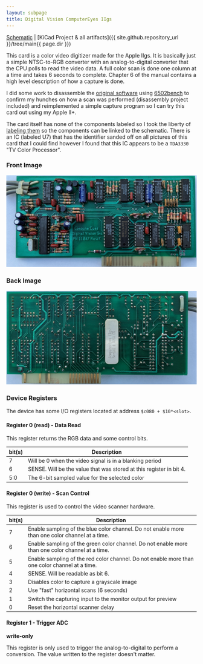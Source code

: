 ```yaml
---
layout: subpage
title: Digital Vision ComputerEyes IIgs
---
```

[Schematic](Schematic.pdf) | [KiCad Project & all artifacts]({{ site.github.repository_url }}/tree/main{{ page.dir }})

This card is a color video digitizer made for the Apple IIgs. It is basically just a simple NTSC-to-RGB converter
with an analog-to-digital converter that the CPU polls to read the video data. A full color scan is done one column
at a time and takes 6 seconds to complete. Chapter 6 of the manual contains a high level description of how a capture
is done.

I did some work to disassemble the [original software](https://mirrors.apple2.org.za/Apple%20II%20Documentation%20Project/Interface%20Cards/Digitizers/Digital%20Vision%20Computer%20Eyes/Disk%20Images/Computer%20Eyes%20Disk.po) using
[6502bench](https://6502bench.com/) to confirm my hunches on how a scan was performed (disassembly project included)
and reimplemented a simple capture program so I can try this card out using my Apple II+.

The card itself has none of the components labeled so I took the liberty of [labeling them](front_annotated.jpg)
so the components can be linked to the schematic. There is an IC (labeled U7) that has the identifier sanded off
on all pictures of this card that I could find however I found that this IC appears to be a `TDA3330` "TV Color
Processor".


### Front Image

![front](front.jpg)


### Back Image

![back](back.jpg)


### Device Registers

The device has some I/O registers located at address `$c080 + $10*<slot>`.

#### Register 0 (read) - Data Read

This register returns the RGB data and some control bits.

| bit(s) | Description
| ------ | -----------
|   7    | Will be 0 when the video signal is in a blanking period
|   6    | SENSE. Will be the value that was stored at this register in bit 4.
|  5:0   | The 6-bit sampled value for the selected color

#### Register 0 (write) - Scan Control

This register is used to control the video scanner hardware.

| bit(s) | Description
| ------ | -----------
|   7    | Enable sampling of the blue color channel. Do not enable more than one color channel at a time.
|   6    | Enable sampling of the green color channel. Do not enable more than one color channel at a time.
|   5    | Enable sampling of the red color channel. Do not enable more than one color channel at a time.
|   4    | SENSE. Will be readable as bit 6.
|   3    | Disables color to capture a grayscale image
|   2    | Use "fast" horizontal scans (6 seconds)
|   1    | Switch the capturing input to the monitor output for preview
|   0    | Reset the horizontal scanner delay

#### Register 1 - Trigger ADC

**write-only**

This register is only used to trigger the analog-to-digital to perform a conversion. The value written to
the register doesn't matter.
